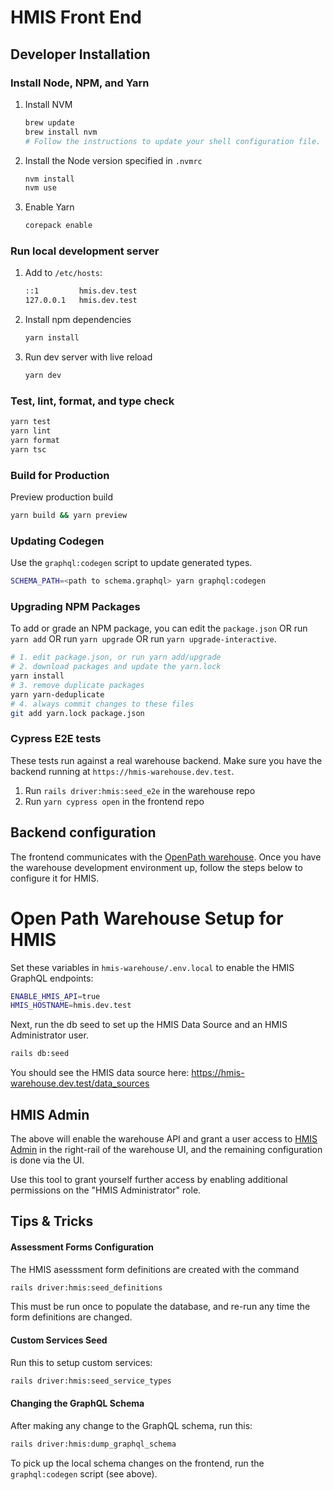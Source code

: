 # HMIS Front End

## Developer Installation

### Install Node, NPM, and Yarn

1. Install NVM

   ```sh
   brew update
   brew install nvm
   # Follow the instructions to update your shell configuration file.
   ```

2. Install the Node version specified in `.nvmrc`

   ```sh
   nvm install
   nvm use
   ```

3. Enable Yarn
   ```sh
   corepack enable
   ```

### Run local development server

1. Add to `/etc/hosts`:

   ```sh
   ::1         hmis.dev.test
   127.0.0.1   hmis.dev.test
   ```

2. Install npm dependencies

   ```sh
   yarn install
   ```

3. Run dev server with live reload

   ```sh
   yarn dev
   ```

### Test, lint, format, and type check

```sh
yarn test
yarn lint
yarn format
yarn tsc
```

### Build for Production

Preview production build

```sh
yarn build && yarn preview
```

### Updating Codegen

Use the `graphql:codegen` script to update generated types.

```sh
SCHEMA_PATH=<path to schema.graphql> yarn graphql:codegen
```

### Upgrading NPM Packages

To add or grade an NPM package, you can edit the `package.json` OR run `yarn add` OR run `yarn upgrade` OR run `yarn upgrade-interactive`.

```sh
# 1. edit package.json, or run yarn add/upgrade
# 2. download packages and update the yarn.lock
yarn install
# 3. remove duplicate packages
yarn yarn-deduplicate
# 4. always commit changes to these files
git add yarn.lock package.json
```


### Cypress E2E tests

These tests run against a real warehouse backend. Make sure you have the backend running at `https://hmis-warehouse.dev.test`.

1. Run `rails driver:hmis:seed_e2e` in the warehouse repo
2. Run `yarn cypress open` in the frontend repo


## Backend configuration

The frontend communicates with the [OpenPath warehouse](https://github.com/greenriver/hmis-warehouse).
Once you have the warehouse development environment up, follow the steps below to configure it for HMIS.

# Open Path Warehouse Setup for HMIS

Set these variables in `hmis-warehouse/.env.local` to enable the HMIS GraphQL endpoints:

```sh
ENABLE_HMIS_API=true
HMIS_HOSTNAME=hmis.dev.test
```

Next, run the db seed to set up the HMIS Data Source and an HMIS Administrator user.

```sh
rails db:seed
```

You should see the HMIS data source here: https://hmis-warehouse.dev.test/data_sources

## HMIS Admin

The above will enable the warehouse API and grant a user access to
[HMIS Admin](https://hmis-warehouse.dev.test/hmis_admin/roles) in the
right-rail of the warehouse UI, and the remaining configuration is done via the UI.

Use this tool to grant yourself further access by enabling additional permissions on the "HMIS Administrator" role.

## Tips & Tricks

#### Assessment Forms Configuration

The HMIS asesssment form definitions are created with the command

```sh
rails driver:hmis:seed_definitions
```

This must be run once to populate the database, and re-run any time the
form definitions are changed.

#### Custom Services Seed

Run this to setup custom services:

```sh
rails driver:hmis:seed_service_types
```

#### Changing the GraphQL Schema

After making any change to the GraphQL schema, run this:

```sh
rails driver:hmis:dump_graphql_schema
```

To pick up the local schema changes on the frontend, run the `graphql:codegen` script (see above).
